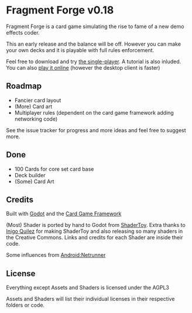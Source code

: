 # Fragment Forge v0.18

Fragment Forge is a card game simulating the rise to fame of a new demo effects coder.

This an early release and the balance will be off. However you can make your own decks and it is playable with full rules enforcement.

Feel free to download and try [the single-player](SP_RULES.md). A tutorial is also inluded. 
You can also [play it online](http://fragmentforge.dbzer0.com/) (however the desktop client is faster)

## Roadmap

* Fancier card layout
* (More) Card art
* Multiplayer rules (dependent on the card game framework adding networking code)

See the issue tracker for progress and more ideas and feel free to suggest more.

## Done

* 100 Cards for core set card base
* Deck builder
* (Some) Card Art

## Credits

Built with [Godot](https://godotengine.org/) and the [Card Game Framework](https://github.com/db0/godot-card-game-framework)

(Most) Shader is ported by hand to Godot from [ShaderToy](https://www.shadertoy.com). Extra thanks to [Inigo Quilez](https://www.iquilezles.org) for making ShaderToy and also releasing so many shaders in the Creative Commons. Links and credits for each Shader are inside their code.

Some influences from [Android:Netrunner](https://en.wikipedia.org/wiki/Android:_Netrunner)

## License

Everything except Assets and Shaders is licensed under the AGPL3

Assets and Shaders will list their individual licenses in their respective folders or code.
